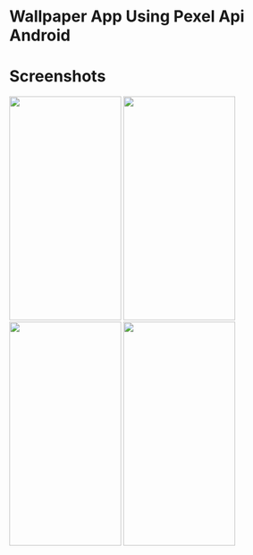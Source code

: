 # Wallpaper App Using Pexel Api Android 
 
# Screenshots 
<p float="left">
 <img src="https://github.com/arsltech/COVID-19Tracker/blob/master/Screen1.jpg" width="200" height="400" />
<img src="https://github.com/arsltech/COVID-19Tracker/blob/master/Screen2.jpg" width="200" height="400" />
<img src="https://github.com/arsltech/COVID-19Tracker/blob/master/Screen3.jpg" width="200" height="400" />
 <img src="https://github.com/arsltech/COVID-19Tracker/blob/master/Screen4.jpg" width="200" height="400" />

</p>
